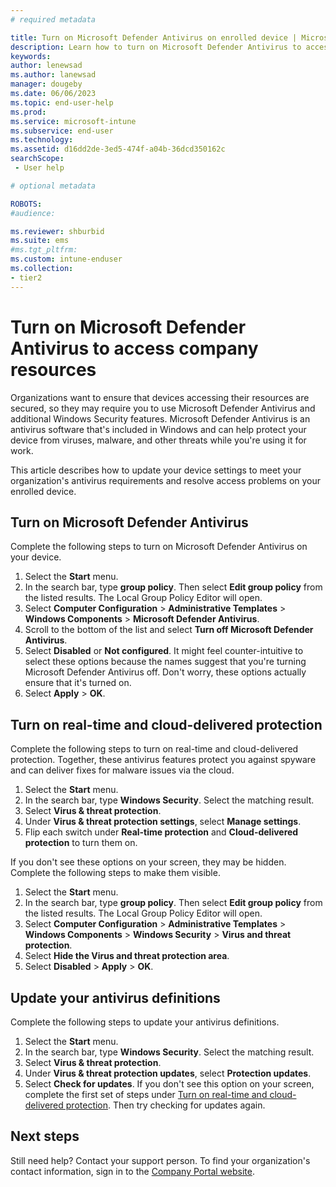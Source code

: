 ```yaml
---
# required metadata

title: Turn on Microsoft Defender Antivirus on enrolled device | Microsoft Docs
description: Learn how to turn on Microsoft Defender Antivirus to access company resources on an Intune-enrolled device. 
keywords:
author: lenewsad
ms.author: lanewsad
manager: dougeby
ms.date: 06/06/2023
ms.topic: end-user-help
ms.prod:
ms.service: microsoft-intune
ms.subservice: end-user
ms.technology:
ms.assetid: d16dd2de-3ed5-474f-a04b-36dcd350162c
searchScope:
 - User help

# optional metadata

ROBOTS:  
#audience:

ms.reviewer: shburbid
ms.suite: ems
#ms.tgt_pltfrm:
ms.custom: intune-enduser
ms.collection:
- tier2
---
```



# Turn on Microsoft Defender Antivirus to access company resources  

Organizations want to ensure that devices accessing their resources are secured, so they may require you to use Microsoft Defender Antivirus and additional Windows Security features. Microsoft Defender Antivirus is an antivirus software that's included in Windows and can help protect your device from viruses, malware, and other threats while you're using it for work.  

This article describes how to update your device settings to meet your organization's antivirus requirements and resolve access problems on your enrolled device. 

## Turn on Microsoft Defender Antivirus
Complete the following steps to turn on Microsoft Defender Antivirus on your device. 

1. Select the **Start** menu.
2. In the search bar, type **group policy**. Then select **Edit group policy** from the listed results. The Local Group Policy Editor will open.
4. Select **Computer Configuration** > **Administrative Templates** > **Windows Components** > **Microsoft Defender Antivirus**. 
5. Scroll to the bottom of the list and select **Turn off Microsoft Defender Antivirus**.  
6. Select **Disabled** or **Not configured**. It might feel counter-intuitive to select these options because the names suggest that you're turning Microsoft Defender Antivirus off. Don't worry, these options actually ensure that it's turned on. 
7. Select **Apply** > **OK**.  


## Turn on real-time and cloud-delivered protection

Complete the following steps to turn on real-time and cloud-delivered protection. Together, these antivirus features protect you against spyware and can deliver fixes for malware issues via the cloud. 

1. Select the **Start** menu.
2. In the search bar, type **Windows Security**. Select the matching result. 
3. Select **Virus & threat protection**.
4. Under **Virus & threat protection settings**, select **Manage settings**.
5. Flip each switch under **Real-time protection** and **Cloud-delivered protection** to turn them on. 

If you don't see these options on your screen, they may be hidden. Complete the following steps to make them visible.  

1. Select the **Start** menu.  
2. In the search bar, type **group policy**. Then select **Edit group policy** from the listed results. The Local Group Policy Editor will open.
3. Select **Computer Configuration** > **Administrative Templates** > **Windows Components** > **Windows Security** > **Virus and threat protection**.
4. Select **Hide the Virus and threat protection area**.
5. Select **Disabled** > **Apply** > **OK**.  

## Update your antivirus definitions
Complete the following steps to update your antivirus definitions.  
1. Select the **Start** menu.
2. In the search bar, type **Windows Security**. Select the matching result. 
3. Select **Virus & threat protection**.
4. Under **Virus & threat protection updates**, select **Protection updates**.  
5. Select **Check for updates**. If you don't see this option on your screen, complete the first set of steps under [Turn on real-time and cloud-delivered protection](turn-on-defender-windows.md#turn-on-real-time-and-cloud-delivered-protection). Then try checking for updates again. 

## Next steps  

Still need help? Contact your support person. To find your organization's contact information, sign in to the [Company Portal website](https://go.microsoft.com/fwlink/?linkid=2010980). 
